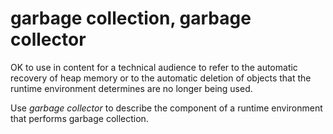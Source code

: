 # garbage collection, garbage collector

OK to use in content for a technical audience to refer to the automatic recovery of heap memory or to the automatic deletion of objects that the runtime environment determines are no longer being used.

Use *garbage collector* to describe the component of a runtime environment that performs garbage collection.
